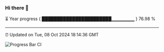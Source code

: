 ### Hi there 👋

⏳ Year progress { ███████████████████████▁▁▁▁▁▁▁ } 76.98 %

---

⏰ Updated on Tue, 08 Oct 2024 18:14:36 GMT

![Progress Bar CI](https://github.com/code-lakshay/GitHub-Actions-Demo/workflows/Progress%20Bar%20CI/badge.svg)
